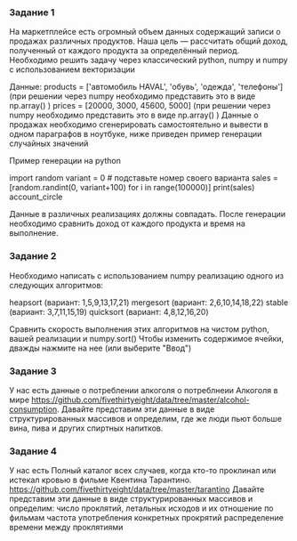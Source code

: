 ### Задание 1
На маркетплейсе есть огромный объем данных содержащий записи о продажах различных продуктов. 
Наша цель — рассчитать общий доход, полученный от каждого продукта за определённый период.
Необходимо решить задачу через классический python, numpy и numpy с использованием векторизации

Данные: products = ['автомобиль HAVAL', 'обувь', 'одежда', 'телефоны'] (при решении через numpy необходимо представить это в виде np.array() ) 
prices = [20000, 3000, 45600, 5000] (при решении через numpy необходимо представить это в виде np.array() )
Данные о продажах необходимо сгенерировать самостоятельно и вывести в одном параграфов в ноутбуке, ниже приведен пример генерации случайных значений

Пример генерации на python

import random
variant = 0 # подставьте номер своего  варианта
sales = [random.randint(0, variant+100) for i in range(100000)]
print(sales)
account_circle

Данные в различных реализациях должны совпадать.
После генерации необходимо сравнить доход от каждого продукта и время на выполнение.


### Задание 2
Необходимо написать с использованием numpy реализацию одного из следующих алгоритмов:

heapsort (вариант: 1,5,9,13,17,21)
mergesort (вариант: 2,6,10,14,18,22)
stable (вариант: 3,7,11,15,19)
quicksort (вариант: 4,8,12,16,20)

Сравнить скорость выполнения этих алгоритмов на чистом python, вашей реализации и numpy.sort()
Чтобы изменить содержимое ячейки, дважды нажмите на нее (или выберите "Ввод")


### Задание 3
У нас есть данные о потреблении алкоголя о потреблнеии Алкоголя в мире https://github.com/fivethirtyeight/data/tree/master/alcohol-consumption.
Давайте представим эти данные в виде структурированных массивов и определим, где же люди пьют больше вина, пива и других спиртных напитков.


### Задание 4
У нас есть Полный каталог всех случаев, когда кто-то проклинал или истекал кровью в фильме Квентина Тарантино. 
https://github.com/fivethirtyeight/data/tree/master/tarantino
Давайте представим эти данные в виде структурированных массивов и определим:
число проклятий, летальных исходов и их отношение по фильмам частота употребления конкретных прокрятий
распределение времени между проклятиями
